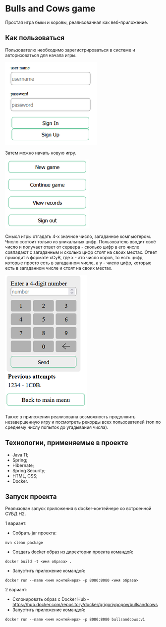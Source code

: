 # Bulls and Cows game
Простая игра быки и коровы, реализованная как веб-приложение.
## Как пользоваться
Пользователю необходимо зарегистрироваться в системе и авторизоваться для начала игры.

![Меню_входа.png](images/Меню_входа.png)

Затем можно начать новую игру.

![Главное меню игры.png](images/Главное_меню_игры.png)

Смысл игры отгадать 4-х значное число, загаданное компьютером. Число состоит только из уникальных цифр.
Пользователь вводит своё число и получает ответ от сервера - сколько цифр в его числе совпадают с загаданным 
и сколько цифр стоят на своих местах. Ответ приходит в формате xCyB, где x - это число коров, то есть цифр, 
которые просто есть в загаданном числе, а y - число цифр, которые есть в загаданном числе и стоят на своих местах.

![Поле самой игры.png](images/Поле_самой_игры.png)

Также в приложении реализована возможность продолжить незавершенную игру и 
посмотреть рекорды всех пользователей (топ по среднему числу попыток 
до угадывания числа).

## Технологии, применяемые в проекте
* Java 11;
* Spring;
* Hibernate;
* Spring Security;
* HTML, CSS;
* Docker.

## Запуск проекта
Реализован запуск приложения в docker-контейнерe со встроенной СУБД H2.

1 вариант:
* Собрать jar проекта:
```shell
mvn clean package
```
* Создать docker образ из директории проекта командой:
```shell
docker build -t <имя образа> .
```
* Запустить приложение командой:
```shell
docker run --name <имя контейнера> -p 8080:8080 <имя образа>
```

2 вариант:
* Склонировать образ с Docker Hub - https://hub.docker.com/repository/docker/grigoriypopov/bullsandcows
* Запустить приложение командой:
```shell
docker run --name <имя контейнера> -p 8080:8080 bullsandcows:v1
```
